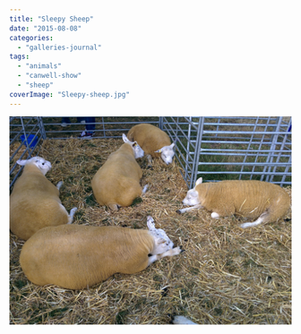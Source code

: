 ```yaml
---
title: "Sleepy Sheep"
date: "2015-08-08"
categories: 
  - "galleries-journal"
tags: 
  - "animals"
  - "canwell-show"
  - "sheep"
coverImage: "Sleepy-sheep.jpg"
---
```


[![](images/Sleepy-sheep.jpg)](https://davidpeach.co.uk/wp-content/uploads/2023/05/Sleepy-sheep.jpg)
